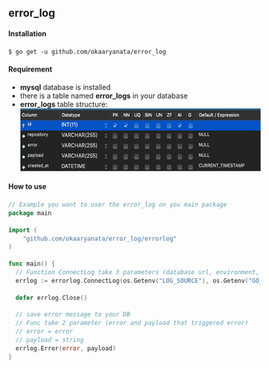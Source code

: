 ## error_log

#### Installation

```
$ go get -u github.com/okaaryanata/error_log
```

#### Requirement

- **mysql** database is installed
- there is a table named **error_logs** in your database
- **error_logs** table structure:
  <img src="images/table structure.png" height="125">

#### How to use

```go
// Example you want to user the error_log on you main package
package main

import (
	"github.com/okaaryanata/error_log/errorlog"
)

func main() {
  // Function ConnectLog take 3 parameters (database url, environment, repo-name)
  errlog := errorlog.ConnectLog(os.Getenv("LOG_SOURCE"), os.Getenv("GO_ENV"), "master-data-store")

  defer errlog.Close()

  // save error message to your DB
  // Func take 2 parameter (error and payload that triggered error)
  // error = error
  // payload = string
  errlog.Error(error, payload)
}
```
